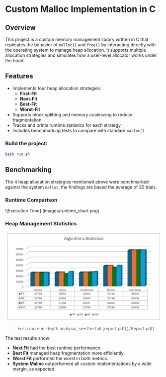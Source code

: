 # Custom Malloc Implementation in C

## Overview

This project is a custom memory management library written in C that replicates the behavior of `malloc()` and `free()` by interacting directly with the operating system to manage heap allocation. It supports multiple allocation strategies and simulates how a user-level allocator works under the hood.

## Features

- Implements four heap allocation strategies:
  - **First-Fit**
  - **Next-Fit**
  - **Best-Fit**
  - **Worst-Fit**
- Supports block splitting and memory coalescing to reduce fragmentation
- Tracks and prints runtime statistics for each strategy
- Includes benchmarking tests to compare with standard `malloc()`

### Build the project:
```bash
bash run.sh
```

## Benchmarking
The 4 heap allocation strategies mentioned above were benchmarked against the system `malloc`, the findings are based the average of 20 trials.

### Runtime Comparison
![Execution Time] (images/runtime_chart.png)

### Heap Management Statistics 
![Heap Stats](images/heap_stats.png)

>For a more in-depth analysis, see the full [report.pdf)(./Report.pdf).

The test results show:
- **Next Fit** had the best runtime performance.
- **Best Fit** managed heap fragmentation more efficiently.
- **Worst Fit** performed the worst in both metrics.
- **System Malloc** outperformed all custom implementations by a wide margin, as expected.

